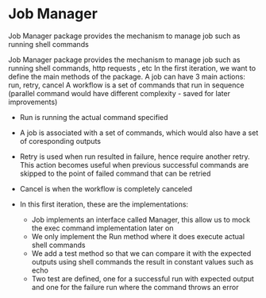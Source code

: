 # Job Manager

Job Manager package provides the mechanism to manage job such as running shell commands

Job Manager package provides the mechanism to manage job such as running shell commands, http requests , etc
In the first iteration, we want to define the main methods of the package.
A job can have 3 main actions: run, retry, cancel
A workflow is a set of commands that run in sequence (parallel command would have different complexity - saved for later improvements)

- Run is running the actual command specified
- A job is associated with a set of commands, which would also have a set of coresponding outputs
- Retry is used when run resulted in failure, hence require another retry. This action becomes useful when previous successful commands are skipped to the point of failed command that can be retried
- Cancel is when the workflow is completely canceled

- In this first iteration, these are the implementations:
  - Job implements an interface called Manager, this allow us to mock the exec command implementation later on
  - We only implement the Run method where it does execute actual shell commands
  - We add a test method so that we can compare it with the expected outputs using shell commands the result in constant values such as echo
  - Two test are defined, one for a successful run with expected output and one for the failure run where the command throws an error
